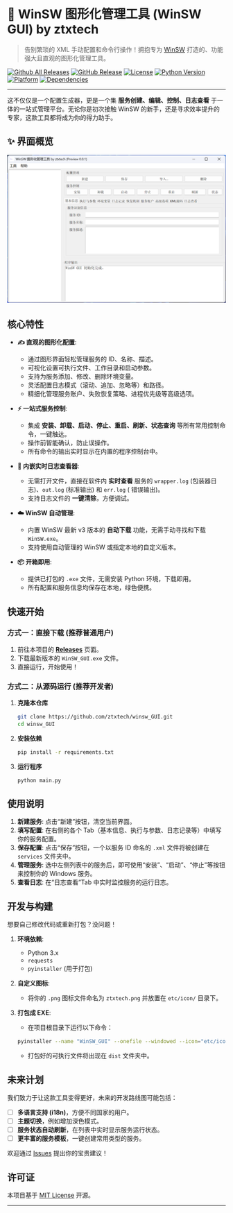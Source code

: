 # 🚀 WinSW 图形化管理工具 (WinSW GUI) by ztxtech

> 告别繁琐的 XML 手动配置和命令行操作！拥抱专为 [WinSW](https://github.com/winsw/winsw) 打造的、功能强大且直观的图形化管理工具。

[![Github All Releases](https://img.shields.io/github/downloads/ztxtech/winsw_GUI/total?style=flat-square)](https://github.com/ztxtech/winsw_GUI/releases)
[![GitHub Release](https://img.shields.io/github/v/release/ztxtech/winsw_GUI?include_prereleases&sort=semver&style=flat-square)](https://github.com/ztxtech/winsw_GUI/releases)
[![License](https://img.shields.io/github/license/ztxtech/winsw_GUI?style=flat-square)](LICENSE.txt)
[![Python Version](https://img.shields.io/badge/python-3.12-blue?style=flat-square)](https://www.python.org/)
[![Platform](https://img.shields.io/badge/platform-windows-lightgrey?style=flat-square)](https://github.com/ztxtech/winsw_GUI)
[![Dependencies](https://img.shields.io/badge/dependencies-requests-orange?style=flat-square)](https://github.com/ztxtech/winsw_GUI)

---

这不仅仅是一个配置生成器，更是一个集 **服务创建、编辑、控制、日志查看**
于一体的一站式管理平台。无论你是初次接触 WinSW 的新手，还是寻求效率提升的专家，这款工具都将成为你的得力助手。

## ✨ 界面概览

![界面](etc/screenshot/main.png)

## 核心特性

- **✍️ 直观的图形化配置**:

  - 通过图形界面轻松管理服务的 ID、名称、描述。
  - 可视化设置可执行文件、工作目录和启动参数。
  - 支持为服务添加、修改、删除环境变量。
  - 灵活配置日志模式（滚动、追加、忽略等）和路径。
  - 精细化管理服务账户、失败恢复策略、进程优先级等高级选项。

- **⚡️ 一站式服务控制**:

  - 集成 **安装、卸载、启动、停止、重启、刷新、状态查询** 等所有常用控制命令，一键触达。
  - 操作前智能确认，防止误操作。
  - 所有命令的输出实时显示在内置的程序控制台中。

- **📜 内嵌实时日志查看器**:

  - 无需打开文件，直接在软件内 **实时查看** 服务的 `wrapper.log` (包装器日志)、`out.log` (标准输出) 和 `err.log` (
    错误输出)。
  - 支持日志文件的 **一键清除**，方便调试。

- **☁️ WinSW 自动管理**:

  - 内置 WinSW 最新 v3 版本的 **自动下载** 功能，无需手动寻找和下载 `WinSW.exe`。
  - 支持使用自动管理的 WinSW 或指定本地的自定义版本。

- **📦 开箱即用**:

  - 提供已打包的 `.exe` 文件，无需安装 Python 环境，下载即用。
  - 所有配置和服务信息均保存在本地，绿色便携。

## 快速开始

### 方式一：直接下载 (推荐普通用户)

1. 前往本项目的 [**Releases**](https://github.com/ztxtech/winsw_GUI/releases) 页面。
2. 下载最新版本的 `WinSW_GUI.exe` 文件。
3. 直接运行，开始使用！

### 方式二：从源码运行 (推荐开发者)

1. **克隆本仓库**

   ```bash
   git clone https://github.com/ztxtech/winsw_GUI.git
   cd winsw_GUI
   ```

2. **安装依赖**

   ```bash
   pip install -r requirements.txt
   ```

3. **运行程序**

   ```bash
   python main.py
   ```

## 使用说明

1. **新建服务**: 点击“新建”按钮，清空当前界面。
2. **填写配置**: 在右侧的各个 Tab（基本信息、执行与参数、日志记录等）中填写你的服务配置。
3. **保存配置**: 点击“保存”按钮，一个以服务 ID 命名的 `.xml` 文件将被创建在 `services` 文件夹中。
4. **管理服务**: 选中左侧列表中的服务后，即可使用“安装”、“启动”、“停止”等按钮来控制你的 Windows 服务。
5. **查看日志**: 在“日志查看”Tab 中实时监控服务的运行日志。

## 开发与构建

想要自己修改代码或重新打包？没问题！

1. **环境依赖**:

   - Python 3.x
   - `requests`
   - `pyinstaller` (用于打包)

2. **自定义图标**:

   - 将你的 `.png` 图标文件命名为 `ztxtech.png` 并放置在 `etc/icon/` 目录下。

3. **打包成 EXE**:

   - 在项目根目录下运行以下命令：

   <!-- end list -->

   ```bash
   pyinstaller --name "WinSW_GUI" --onefile --windowed --icon="etc/icon/ztxtech.png" --add-data "etc;etc" main.py
   ```

   - 打包好的可执行文件将出现在 `dist` 文件夹中。

## 未来计划

我们致力于让这款工具变得更好，未来的开发路线图可能包括：

- [ ] **多语言支持 (i18n)**，方便不同国家的用户。
- [ ] **主题切换**，例如增加深色模式。
- [ ] **服务状态自动刷新**，在列表中实时显示服务运行状态。
- [ ] **更丰富的服务模板**，一键创建常用类型的服务。

欢迎通过 [Issues](https://github.com/ztxtech/winsw_GUI/issues) 提出你的宝贵建议！

## 许可证

本项目基于 [MIT License](https://github.com/ztxtech/winsw_GUI/blob/main/LICENSE) 开源。

---
